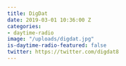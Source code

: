 ```yaml
---
title: DigDat
date: 2019-03-01 10:36:00 Z
categories:
- daytime-radio
image: "/uploads/digdat.jpg"
is-daytime-radio-featured: false
twitter: https://twitter.com/digdat8
---
```


